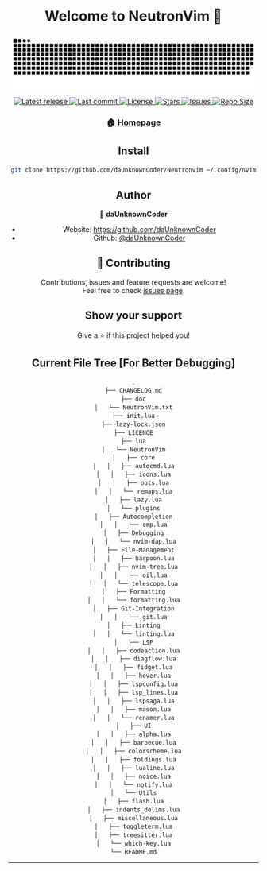 <h1 align="center">Welcome to NeutronVim 👋</h1>

![Snake](https://github.com/daUnknownCoder/NeutronVim/blob/output/github-contribution-grid-snake-dark.svg)

<div align="center"><p>
    <a href="https://github.com/daUnknownCoder/NeutronVim/releases/tag/release">
      <img alt="Latest release" src="https://img.shields.io/github/v/release/daUnknownCoder/NeutronVim?style=for-the-badge&logo=starship&color=C9CBFF&logoColor=D9E0EE&labelColor=302D41" />
    </a>
    <a href="https://github.com/daUnknownCoder/NeutronVim/pulse">
      <img alt="Last commit" src="https://img.shields.io/github/last-commit/daUnknownCoder/NeutronVim?style=for-the-badge&logo=starship&color=8bd5ca&logoColor=D9E0EE&labelColor=302D41"/>
    </a>
    <a href="https://github.com/daUnknownCoder/NeutronVim/blob/nvim/LICENSE">
      <img alt="License" src="https://img.shields.io/github/license/daUnknownCoder/NeutronVim?style=for-the-badge&logo=starship&color=ee999f&logoColor=D9E0EE&labelColor=302D41" />
    </a>
    <a href="https://github.com/daUnknownCoder/NeutronVim/stargazers">
      <img alt="Stars" src="https://img.shields.io/github/stars/daUnknownCoder/NeutronVim?style=for-the-badge&logo=starship&color=c69ff5&logoColor=D9E0EE&labelColor=302D41" />
    </a>
    <a href="https://github.com/daUnknownCoder/NeutronVim/issues">
      <img alt="Issues" src="https://img.shields.io/github/issues/daUnknownCoder/NeutronVim?style=for-the-badge&logo=bilibili&color=F5E0DC&logoColor=D9E0EE&labelColor=302D41" />
    </a>
    <a href="https://github.com/daUnknownCoder/NeutronVim">
      <img alt="Repo Size" src="https://img.shields.io/github/repo-size/daUnknownCoder/NeutronVim?color=%23DDB6F2&label=SIZE&logo=codesandbox&style=for-the-badge&logoColor=D9E0EE&labelColor=302D41" />
    </a>

### 🏠 [Homepage](https://github.com/daUnknownCoder/NeutronVim)

## Install

```sh
git clone https://github.com/daUnknownCoder/Neutronvim ~/.config/nvim
```

## Author

👤 **daUnknownCoder**

- Website: https://github.com/daUnknownCoder
- Github: [@daUnknownCoder](https://github.com/daUnknownCoder)

## 🤝 Contributing

Contributions, issues and feature requests are welcome!<br />Feel free to check [issues page](https://github.com/daUnknownCoder/NeutronVim/issues).

## Show your support

Give a ⭐️ if this project helped you!

## Current File Tree [For Better Debugging]

```sh
.
├── CHANGELOG.md
├── doc
│   └── NeutronVim.txt
├── init.lua
├── lazy-lock.json
├── LICENCE
├── lua
│   └── NeutronVim
│   ├── core
│   │   ├── autocmd.lua
│   │   ├── icons.lua
│   │   ├── opts.lua
│   │   └── remaps.lua
│   ├── lazy.lua
│   └── plugins
│   ├── Autocompletion
│   │   └── cmp.lua
│   ├── Debugging
│   │   └── nvim-dap.lua
│   ├── File-Management
│   │   ├── harpoon.lua
│   │   ├── nvim-tree.lua
│   │   ├── oil.lua
│   │   └── telescope.lua
│   ├── Formatting
│   │   └── formatting.lua
│   ├── Git-Integration
│   │   └── git.lua
│   ├── Linting
│   │   └── linting.lua
│   ├── LSP
│   │   ├── codeaction.lua
│   │   ├── diagflow.lua
│   │   ├── fidget.lua
│   │   ├── hover.lua
│   │   ├── lspconfig.lua
│   │   ├── lsp_lines.lua
│   │   ├── lspsaga.lua
│   │   ├── mason.lua
│   │   └── renamer.lua
│   ├── UI
│   │   ├── alpha.lua
│   │   ├── barbecue.lua
│   │   ├── colorscheme.lua
│   │   ├── foldings.lua
│   │   ├── lualine.lua
│   │   ├── noice.lua
│   │   └── notify.lua
│   └── Utils
│   ├── flash.lua
│   ├── indents_delims.lua
│   ├── miscellaneous.lua
│   ├── toggleterm.lua
│   ├── treesitter.lua
│   └── which-key.lua
└── README.md
```

---
